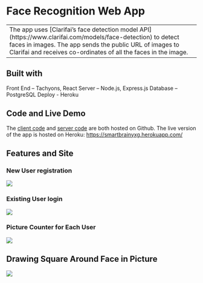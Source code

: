 # Face Recognition Web App
<table>
<tr>
<td>
  The app uses [Clarifai’s face detection model API](https://www.clarifai.com/models/face-detection) to detect faces in images. The app sends the public URL of images to Clarifai and receives co-ordinates of all the faces in the image.
</td>
</tr>
</table>


## Built with
Front End – Tachyons, React
Server – Node.js, Express.js
Database – PostgreSQL
Deploy - Heroku


## Code and Live Demo
The [client code](https://github.com/wgao2160/face-recognition) and [server code](https://github.com/wgao2160/face-recognition-server) are both hosted on Github.
The live version of the app is hosted on Heroku:  https://smartbrainyxg.herokuapp.com/


## Features and Site

### New User registration

![](https://github.com/wgao2160/face-recognition/img/register.JPG)

### Existing User login
![](https://github.com/wgao2160/face-recognition/img/signin.JPG)

### Picture Counter for Each User
![](https://github.com/wgao2160/face-recognition/img/mainpage.JPGG)

## Drawing Square Around Face in Picture
![](https://github.com/wgao2160/face-recognition/img/function.JPG)